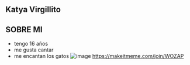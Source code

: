 ## Katya Virgillito
## SOBRE MI
- tengo 16 años
- me gusta cantar
- me encantan los gatos
![image](https://github.com/katyvirg19/katyvirg19/assets/171263911/6df9b04e-8716-45a6-a54f-a6ed8012d233)
https://makeitmeme.com/join/WOZAP
